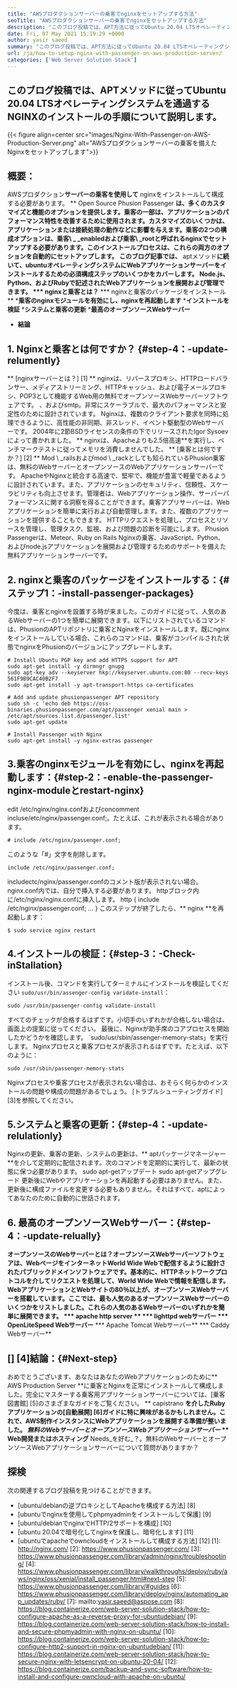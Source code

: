```yaml
---
title: "AWSプロダクションサーバーの乗客でnginxをセットアップする方法" 
seoTitle: "AWSプロダクションサーバーの乗客でnginxをセットアップする方法" 
description: "このブログ投稿では、APT方法に従ってUbuntu 20.04 LTSオペレーティングシステムを介して乗客を介してNginxをインストールする手順について説明します。" 
date: Fri, 07 May 2021 15:19:29 +0000
author: yasir saeed
summary: "このブログ投稿では、APT方法に従ってUbuntu 20.04 LTSオペレーティングシステムを介して乗客とのNginxをインストールする手順について説明します。" 
url: /ja/how-to-setup-nginx-with-passenger-on-aws-production-server/
categories: ['Web Server Solution Stack']
---
```


## このブログ投稿では、APTメソッドに従ってUbuntu 20.04 LTSオペレーティングシステムを通過するNGINXのインストールの手順について説明します。

{{< figure align=center src="images/Nginx-With-Passenger-on-AWS-Production-Server.png" alt="AWSプロダクションサーバーの乗客を備えたNginxをセットアップします">}}


## **概要**：
AWSプロダクション**サーバーの乗客を使用して** nginxをインストールして構成する必要があります。
** Open Source Phusion Passenger **は、多くのカスタマイズと機能のオプションを提供します。乗客の一部は、アプリケーションのパフォーマンス特性を改善するために使用されます。カスタマイズのいくつかは、アプリケーションまたは接続処理の動作などに影響を与えます。乗客の2つの構成オプションは、乗客\ _ _enabledおよび乗客\ _rootと呼ばれるnginxでセットアップする必要があります。このインストールプロセスは、これらの両方のオプションを自動的にセットアップします。
このブログ記事では、** aptメソッド**に続いて、ubuntuオペレーティングシステムにWebアプリケーションサーバーをインストールするための必須構成ステップのいくつかをカバーします。 Node.js、Python、およびRubyで記述されたWebアプリケーションを展開および管理できます。
  *** nginxと乗客とは？**
  *** nginxと乗客のパッケージをインストール**
  ***乗客のnginxモジュールを有効にし、nginxを再起動します**
  ***インストールを検証**
  ***システムと乗客の更新**
  ***最高のオープンソースWebサーバー**
  * **結論**

## 1. Nginxと乗客とは何ですか？ {#step-4：-update-relumently}
** [nginxサーバーとは？] [1] ** nginxは、リバースプロキシ、HTTPロードバランサー、メディアストリーミング、HTTPキャッシュ、および電子メールプロキシ、POP3として機能するWeb用の無料でオープンソースWebサーバーソフトウェアです。 、およびsmtp。非常にスケーラブルで、最大のパフォーマンスと安定性のために設計されています。 Nginxは、複数のクライアント要求を同時に処理できるように、高性能の非同期、非スレッド、イベント駆動型のWebサーバーです。 2004年に2節BSDライセンスの条件の下でリリースされたIgor Sysoevによって書かれました。 ** nginxは、Apacheよりも2.5倍高速**を実行し、ベンチマークテストに従ってメモリを消費しませんでした。
** [乗客とは何ですか？] [2] ** Mod \ _railsおよびmod \ _rackとしても知られているPhusion乗客は、無料のWebサーバーとオープンソースのWebアプリケーションサーバーです。 ApacheやNginxと統合する高速で、堅牢で、機能が豊富で軽量であるように設計されています。また、アプリケーションのセキュリティ、信頼性、スケーラビリティも向上させます。管理者は、Webアプリケーション操作、サーバーパフォーマンスに関する洞察を得ることができます。乗客アプリサーバーは、Webアプリケーションを簡単に実行および自動管理します。また、複数のアプリケーションを提供することもできます。 HTTPリクエストを処理し、プロセスとリソースを管理し、管理タスク、監視、および問題の診断を可能にします。 Phusion Passengerは、Meteor、Ruby on Rails Nginxの乗客、JavaScript、Python、およびnode.jsアプリケーションを展開および管理するためのサポートを備えた無料アプリケーションサーバーです。

## 2. nginxと乗客のパッケージをインストールする：{#ステップ1：-install-passenger-packages}
今度は、乗客とnginxを設置する時が来ました。このガイドに従って、人気のあるWebサーバーの1つを簡単に展開できます。以下にリストされているコマンドは、PhusionのAPTリポジトリに乗客とNginxをインストールします。既にnginxをインストールしている場合、これらのコマンドは、乗客がコンパイルされた状態でnginxをPhusionのバージョンにアップグレードします。
```
# Install Ubuntu PGP key and add HTTPS support for APT
sudo apt-get install -y dirmngr gnupg
sudo apt-key adv --keyserver hkp://keyserver.ubuntu.com:80 --recv-keys 561F9B9CAC40B2F7
sudo apt-get install -y apt-transport-https ca-certificates

# Add and update phusionpassenger APT repository
sudo sh -c 'echo deb https://oss-binaries.phusionpassenger.com/apt/passenger xenial main > /etc/apt/sources.list.d/passenger.list'
sudo apt-get update

# Install Passenger with Nginx
sudo apt-get install -y nginx-extras passenger
```

## 3.乗客のnginxモジュールを有効にし、nginxを再起動します：{#step-2：-enable-the-passenger-nginx-moduleとrestart-nginx}
edit /etc/nginx/nginx.confおよびconcomment incluse/etc/nginx/passenger.conf;。たとえば、これが表示される場合があります。
```
# include /etc/nginx/passenger.conf;
```
このような「#」文字を削除します。
```
include /etc/nginx/passenger.conf;
```
includectc/nginx/passenger.confのコメント版が表示されない場合。 nginx.conf内では、自分で挿入する必要があります。 httpブロック内に/etc/nginx/nginx.confに挿入します。
http {
    include /etc/nginx/passenger.conf;
    ...
}
このステップが終了したら、** nginx **を再起動します：
```
$ sudo service nginx restart
```

## 4.インストールの検証：{#step-3：-Check-inStallation}
インストール後、コマンドを実行してターミナルにインストールを検証してください `sudo/usr/bin/assenger-config varidate-install`：
```
sudo /usr/bin/passenger-config validate-install
```
すべてのチェックが合格するはずです。小切手のいずれかが合格しない場合は、画面上の提案に従ってください。
最後に、Nginxが助手席のコアプロセスを開始したかどうかを確認します。 `sudo/usr/sbin/assenger-memory-stats」を実行します。 Nginxプロセスと乗客プロセスが表示されるはずです。たとえば、以下のように：
```
sudo /usr/sbin/passenger-memory-stats
```
Nginxプロセスや乗客プロセスが表示されない場合は、おそらく何らかのインストールの問題や構成の問題があるでしょう。 [トラブルシューティングガイド] [3]を参照してください。

## 5.システムと乗客の更新：{#step-4：-update-relulationly}
Nginxの更新、乗客の更新、システムの更新は、** aptパッケージマネージャー**を介して定期的に配信されます。次のコマンドを定期的に実行して、最新の状態に保つ必要があります。
sudo apt-getアップデート
sudo apt-getアップグレード
更新後にWebやアプリケーションを再起動する必要はありません。また、更新後に構成ファイルを変更する必要もありません。それはすべて、aptによってあなたのために自動的に世話されます。

## 6. **最高のオープンソースWebサーバー**：{#step-4：-update-relually}
**オープンソースのWebサーバーとは？**オープンソースWebサーバーソフトウェアは、WebページをインターネットWorld Wide Webで配信するように設計されたパブリックドメインソフトウェアです。基本的に、HTTPネットワークプロトコルを介してリクエストを処理して、World Wide Webで情報を配信します。
WebアプリケーションとWebサイトの80％以上が、オープンソースWebサーバーを搭載しています。ここでは、**最も人気のあるオープンソースWebサーバー**のいくつかをリストしました。これらの人気のあるWebサーバーのいずれかを簡単に展開できます。
  *** apache http server **
  *** lighttpd webサーバー**
  *** OpenLiteSpeed Webサーバー**
  *** Apache Tomcat Webサーバー**
  *** Caddy Webサーバー**

## [] [4]結論：{#Next-step}
おめでとうございます、あなたはあなたのWebアプリケーションのために** AWS Production Server **に乗客とNginxを正常にインストールして構成しました。完全にマスターする乗客用アプリケーションサーバーについては、[乗客図書館] [5]のさまざまなガイドをご覧ください。 ** capistrano **を介したRubyアプリケーションの[自動展開] [6]ガイドに特に興味があるかもしれません。これで、AWS制作インスタンスにWebアプリケーションを展開する準備が整いました。
_無料のWebサーバーとオープンソースWebアプリケーションサーバー_ ** Web開発またはホスティング** Needs_を好む_？。無料のWebサーバーとオープンソースWebアプリケーションサーバーについて質問がありますか？

## 探検
次の関連するブログ投稿を見つけることができます。
  * [ubuntu/debianの逆プロキシとしてApacheを構成する方法] [8]
  * [ubuntuでnginxを使用してphpmyadminをインストールして保護] [9]
  * [ubuntu/debianでnginxでHTTP/2サポートを構成] [10]
  * [ubuntu 20.04で暗号化してnginxを保護し、暗号化します] [11]
  * [ubuntuでapacheでowncloudをインストールして構成する方法] [12]
[1]: http://nginx.com/
[2]: https://www.phusionpassenger.com/
[3]: https://www.phusionpassenger.com/library/admin/nginx/troubleshooting/
[4]: https://www.phusionpassenger.com/library/walkthroughs/deploy/ruby/aws/nginx/oss/xenial/install_passenger.html#next-step
[5]: https://www.phusionpassenger.com/library/#guides
[6]: https://www.phusionpassenger.com/library/deploy/nginx/automating_app_updates/ruby/
[7]: mailto:yasir.saeed@aspose.com
[8]: https://blog.containerize.com/web-server-solution-stack/how-to-configure-apache-as-a-reverse-proxy-for-ubuntudebian/
[9]: https://blog.containerize.com/web-server-solution-stack/how-to-install-and-secure-phpmyadmin-with-nginx-on-ubuntu/
[10]: https://blog.containerize.com/web-server-solution-stack/how-to-configure-http2-support-in-nginx-on-ubuntudebian/
[11]: https://blog.containerize.com/web-server-solution-stack/how-to-secure-nginx-with-letsencrypt-on-ubuntu-20-04/
[12]: https://blog.containerize.com/backup-and-sync-software/how-to-install-and-configure-owncloud-with-apache-on-ubuntu/
